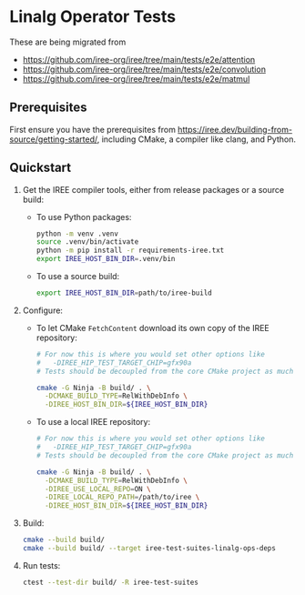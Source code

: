 # Linalg Operator Tests

These are being migrated from

* https://github.com/iree-org/iree/tree/main/tests/e2e/attention
* https://github.com/iree-org/iree/tree/main/tests/e2e/convolution
* https://github.com/iree-org/iree/tree/main/tests/e2e/matmul

## Prerequisites

First ensure you have the prerequisites from
https://iree.dev/building-from-source/getting-started/, including CMake, a
compiler like clang, and Python.

## Quickstart

1. Get the IREE compiler tools, either from release packages or a source build:

    * To use Python packages:

        ```bash
        python -m venv .venv
        source .venv/bin/activate
        python -m pip install -r requirements-iree.txt
        export IREE_HOST_BIN_DIR=.venv/bin
        ```

    * To use a source build:

        ```bash
        export IREE_HOST_BIN_DIR=path/to/iree-build
        ```

2. Configure:

    * To let CMake `FetchContent` download its own copy of the IREE repository:

        ```bash
        # For now this is where you would set other options like
        #   -DIREE_HIP_TEST_TARGET_CHIP=gfx90a
        # Tests should be decoupled from the core CMake project as much as possible.

        cmake -G Ninja -B build/ . \
          -DCMAKE_BUILD_TYPE=RelWithDebInfo \
          -DIREE_HOST_BIN_DIR=${IREE_HOST_BIN_DIR}
        ```

    * To use a local IREE repository:

        ```bash
        # For now this is where you would set other options like
        #   -DIREE_HIP_TEST_TARGET_CHIP=gfx90a
        # Tests should be decoupled from the core CMake project as much as possible.

        cmake -G Ninja -B build/ . \
          -DCMAKE_BUILD_TYPE=RelWithDebInfo \
          -DIREE_USE_LOCAL_REPO=ON \
          -DIREE_LOCAL_REPO_PATH=/path/to/iree \
          -DIREE_HOST_BIN_DIR=${IREE_HOST_BIN_DIR}
        ```

3. Build:

    ```bash
    cmake --build build/
    cmake --build build/ --target iree-test-suites-linalg-ops-deps
    ```

4. Run tests:

    ```bash
    ctest --test-dir build/ -R iree-test-suites
    ```

